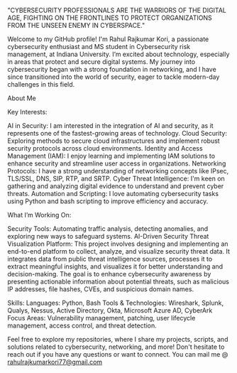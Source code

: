 
"CYBERSECURITY PROFESSIONALS ARE THE WARRIORS OF THE DIGITAL AGE, FIGHTING ON THE FRONTLINES TO PROTECT ORGANIZATIONS FROM THE UNSEEN ENEMY IN CYBERSPACE."

Welcome to my GitHub profile! I'm Rahul Rajkumar Kori, a passionate cybersecurity enthusiast and MS student in Cybersecurity risk management, at Indiana University. I’m excited about technology, especially in areas that protect and secure digital systems. My journey into cybersecurity began with a strong foundation in networking, and I have since transitioned into the world of security, eager to tackle modern-day challenges in this field.

About Me

Key Interests:

AI in Security: I am interested in the integration of AI and security, as it represents one of the fastest-growing areas of technology.
Cloud Security: Exploring methods to secure cloud infrastructures and implement robust security protocols across cloud environments.
Identity and Access Management (IAM): I enjoy learning and implementing IAM solutions to enhance security and streamline user access in organizations.
Networking Protocols: I have a strong understanding of networking concepts like IPsec, TLS/SSL, DNS, SIP, RTP, and SRTP.
Cyber Threat Intelligence: I'm keen on gathering and analyzing digital evidence to understand and prevent cyber threats.
Automation and Scripting: I love automating cybersecurity tasks using Python and bash scripting to improve efficiency and accuracy.

What I’m Working On:

Security Tools: Automating traffic analysis, detecting anomalies, and exploring new ways to safeguard systems.
AI-Driven Security Threat Visualization Platform: This project involves designing and implementing an end-to-end platform to collect, analyze, and visualize security threat data. It integrates data from public threat intelligence sources, processes it to extract meaningful insights, and visualizes it for better understanding and decision-making. The goal is to enhance cybersecurity awareness by presenting actionable information about potential threats, such as malicious IP addresses, file hashes, CVEs, and suspicious domain names.


Skills:
Languages: Python, Bash
Tools & Technologies: Wireshark, Splunk, Qualys, Nessus, Active Directory, Okta, Microsoft Azure AD, CyberArk
Focus Areas: Vulnerability management, patching, user lifecycle management, access control, and threat detection.

Feel free to explore my repositories, where I share my projects, scripts, and solutions related to cybersecurity, networking, and more! Don't hesitate to reach out if you have any questions or want to connect. You can mail me @ rahulrajkumarkori77@gmail.com






